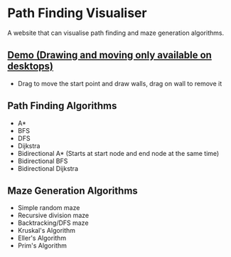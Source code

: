 # Path Finding Visualiser
A website that can visualise path finding and maze generation algorithms.

## [Demo (Drawing and moving only available on desktops)](https://0mn1verze.github.io/path-finding-visualiser/)
- Drag to move the start point and draw walls, drag on wall to remove it

## Path Finding Algorithms
- A*
- BFS
- DFS
- Dijkstra
- Bidirectional A* (Starts at start node and end node at the same time)
- Bidirectional BFS
- Bidirectional Dijkstra

## Maze Generation Algorithms
- Simple random maze
- Recursive division maze
- Backtracking/DFS maze
- Kruskal's Algorithm
- Eller's Algorithm
- Prim's Algorithm



